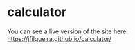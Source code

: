 # calculator

You can see a live version of the site here: https://jfilgueira.github.io/calculator/
